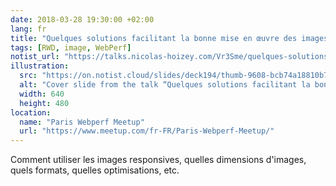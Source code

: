 ```yaml
---
date: 2018-03-28 19:30:00 +02:00
lang: fr
title: "Quelques solutions facilitant la bonne mise en œuvre des images responsives"
tags: [RWD, image, WebPerf]
notist_url: "https://talks.nicolas-hoizey.com/Vr3Sme/quelques-solutions-facilitant-la-bonne-mise-en-oeuvre-des-images-responsives"
illustration:
  src: "https://on.notist.cloud/slides/deck194/thumb-9608-bcb74a18810b7af7.png"
  alt: "Cover slide from the talk “Quelques solutions facilitant la bonne mise en œuvre des images responsives”"
  width: 640
  height: 480
location:
  name: "Paris Webperf Meetup"
  url: "https://www.meetup.com/fr-FR/Paris-Webperf-Meetup/"
---
```


Comment utiliser les images responsives, quelles dimensions d'images, quels formats, quelles optimisations, etc.

